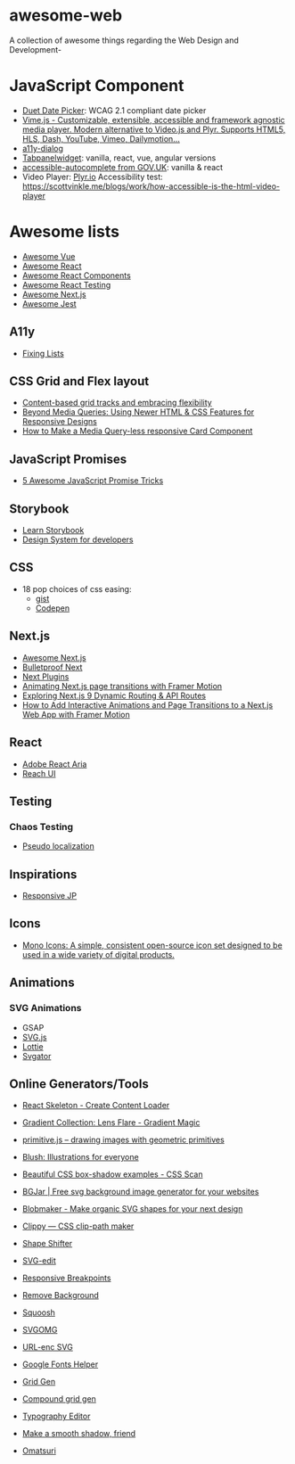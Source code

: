 # awesome-web
A collection of awesome things regarding the Web Design and Development-

# JavaScript Component

* [Duet Date Picker](https://github.com/duetds/date-picker): WCAG 2.1 compliant date picker
* [Vime.js - Customizable, extensible, accessible and framework agnostic media player. Modern alternative to Video.js and Plyr. Supports HTML5, HLS, Dash, YouTube, Vimeo, Dailymotion...](https://vimejs.com/)
* [a11y-dialog](https://github.com/HugoGiraudel/a11y-dialog)
* [Tabpanelwidget](https://tabpanelwidget.com/#le-code): vanilla, react, vue, angular versions
* [accessible-autocomplete from GOV.UK](https://github.com/alphagov/accessible-autocomplete): vanilla & react
* Video Player: [Plyr.io](https://plyr.io/)
  Accessibility test: https://scottvinkle.me/blogs/work/how-accessible-is-the-html-video-player


# Awesome lists

* [Awesome Vue](https://github.com/vuejs/awesome-vue)
* [Awesome React](https://github.com/enaqx/awesome-react)
* [Awesome React Components](https://github.com/brillout/awesome-react-components)
* [Awesome React Testing](https://github.com/infinitered/awesome-react-testing)
* [Awesome Next.js](https://github.com/unicodeveloper/awesome-nextjs)
* [Awesome Jest](https://github.com/jest-community/awesome-jest)


## A11y

* [Fixing Lists](https://www.scottohara.me/blog/2019/01/12/lists-and-safari.html)


## CSS Grid and Flex layout

* [Content-based grid tracks and embracing flexibility](https://hiddedevries.nl/en/blog/2019-02-23-content-based-grid-tracks-and-embracing-flexibility)
* [Beyond Media Queries: Using Newer HTML & CSS Features for Responsive Designs](https://css-tricks.com/beyond-media-queries-using-newer-html-css-features-for-responsive-designs/)
* [How to Make a Media Query-less responsive Card Component ](https://css-tricks.com/how-to-make-a-media-query-less-card-component/)


## JavaScript Promises

* [5 Awesome JavaScript Promise Tricks](https://davidwalsh.name/javascript-promise-tricks)



## Storybook

* [Learn Storybook](https://www.learnstorybook.com/)
* [Design System for developers](https://www.learnstorybook.com/design-systems-for-developers/react/en/introduction/)


## CSS

* 18 pop choices of css easing:
    * [gist](https://gist.github.com/argyleink/36e1c0153d2a783d513bd29c9f25aaf2)
    * [Codepen](https://codepen.io/argyleink/pen/BajvPLz)


## Next.js

* [Awesome Next.js](https://github.com/unicodeveloper/awesome-nextjs)
* [Bulletproof Next](https://getstarted.sh/bulletproof-next)
* [Next Plugins](https://github.com/vercel/next-plugins)
* [Animating Next.js page transitions with Framer Motion](https://reacttricks.com/animating-next-page-transitions-with-framer-motion/)
* [Exploring Next.js 9 Dynamic Routing & API Routes](https://reacttricks.com/exploring-next-9-dynamic-routing-and-api-routes/)
* [How to Add Interactive Animations and Page Transitions to a Next.js Web App with Framer Motion](https://www.freecodecamp.org/news/how-to-add-interactive-animations-and-page-transitions-to-a-next-js-web-app-with-framer-motion/#step-3-adding-page-transitions-with-framer-motion-to-a-next-js-app)


## React

* [Adobe React Aria](https://react-spectrum.adobe.com/react-aria)
* [Reach UI](https://reach.tech/)


## Testing

### Chaos Testing

* [Pseudo localization](https://github.com/tryggvigy/pseudo-localization)


## Inspirations

* [Responsive JP](https://responsive-jp.com)


## Icons

* [Mono Icons: A simple, consistent open-source icon set designed to be used in a wide variety of digital products.](https://icons.mono.company/)


## Animations

### SVG Animations

* GSAP
* [SVG.js](https://svgjs.com/docs/3.0/)
* [Lottie](https://airbnb.design/lottie/)
* [Svgator](svgator.com)


## Online Generators/Tools

* [React Skeleton - Create Content Loader](https://skeletonreact.com/)

* [Gradient Collection: Lens Flare - Gradient Magic](https://www.gradientmagic.com/collection/lensflare)

* [primitive.js – drawing images with geometric primitives](https://ondras.github.io/primitive.js/)

* [Blush: Illustrations for everyone](https://blush.design/)

* [Beautiful CSS box-shadow examples - CSS Scan](https://getcssscan.com/css-box-shadow-examples)

* [BGJar | Free svg background image generator for your websites](https://bgjar.com/)

* [Blobmaker - Make organic SVG shapes for your next design](https://www.blobmaker.app/)

* [Clippy — CSS clip-path maker](https://bennettfeely.com/clippy/)

* [Shape Shifter](https://shapeshifter.design/)

* [SVG-edit](https://svg-edit.github.io/svgedit/releases/svg-edit-2.8.1/svg-editor.html)

* [Responsive Breakpoints](https://www.responsivebreakpoints.com/)

* [Remove Background](https://www.remove.bg/)

* [Squoosh](https://squoosh.app/editor)

* [SVGOMG](https://jakearchibald.github.io/svgomg/)

* [URL-enc SVG](https://yoksel.github.io/url-encoder/)

* [Google Fonts Helper](https://google-webfonts-helper.herokuapp.com/fonts)

* [Grid Gen](https://cssgrid-generator.netlify.com/)

* [Compound grid gen](https://codepen.io/michellebarker/full/zYOMYWv)

* [Typography Editor](https://codyhouse.co/ds/globals/typography)

* [Make a smooth shadow, friend](https://brumm.af/shadows)

* [Omatsuri](https://omatsuri.app/)
